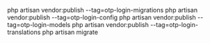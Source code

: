 php artisan vendor:publish --tag=otp-login-migrations
php artisan vendor:publish --tag=otp-login-config
php artisan vendor:publish --tag=otp-login-models
php artisan vendor:publish --tag=otp-login-translations
php artisan migrate
